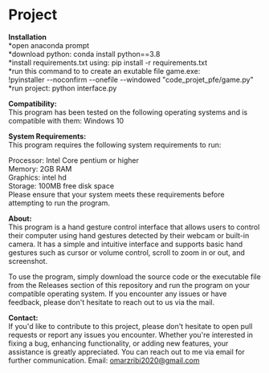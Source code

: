 # Project
__Installation__\
*open anaconda prompt \
*download python: conda install python==3.8 \
*install requirements.txt using: pip install -r requirements.txt \
*run this command to to create an exutable file game.exe: \
!pyinstaller --noconfirm --onefile --windowed  "code_projet_pfe/game.py" \
*run project: python interface.py 


__Compatibility:__\
This program has been tested on the following operating systems and is compatible with them:
Windows 10

__System Requirements:__\
This program requires the following system requirements to run:

Processor: Intel Core pentium or higher\
Memory: 2GB RAM\
Graphics: intel hd\
Storage: 100MB free disk space\
Please ensure that your system meets these requirements before attempting to run the program.

__About:__\
This program is a hand gesture control interface that allows users to control their computer using hand gestures detected by their webcam or built-in camera. It has a simple and intuitive interface and supports basic hand gestures such as cursor or volume control, scroll to zoom in or out, and screenshot.

To use the program, simply download the source code or the executable file from the Releases section of this repository and run the program on your compatible operating system. If you encounter any issues or have feedback, please don't hesitate to reach out to us via the mail.



__Contact:__\
If you'd like to contribute to this project, please don't hesitate to open pull requests or report any issues you encounter. Whether you're interested in fixing a bug, enhancing functionality, or adding new features, your assistance is greatly appreciated. You can reach out to me via email for further communication.
Email: omarzribi2020@gmail.com
